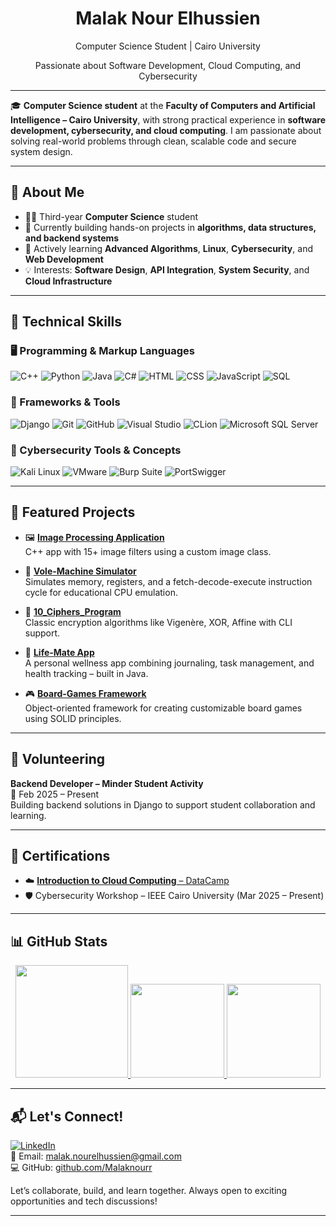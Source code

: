 <h1 align="center">Malak Nour Elhussien</h1>
<p align="center">
  Computer Science Student | Cairo University  
</p>
<p align="center">
  Passionate about Software Development, Cloud Computing, and Cybersecurity
</p>

---

🎓 **Computer Science student** at the **Faculty of Computers and Artificial Intelligence – Cairo University**, with strong practical experience in **software development, cybersecurity, and cloud computing**. I am passionate about solving real-world problems through clean, scalable code and secure system design.

---

## 📌 About Me

- 👩‍💻 Third-year **Computer Science** student 
- 💼 Currently building hands-on projects in **algorithms, data structures, and backend systems**
- 🌱 Actively learning **Advanced Algorithms**, **Linux**, **Cybersecurity**, and **Web Development**
- 💡 Interests: **Software Design**, **API Integration**, **System Security**, and **Cloud Infrastructure**

---

## 🧰 Technical Skills

### 🖥️ Programming & Markup Languages  
![C++](https://img.shields.io/badge/C++-00599C?style=flat&logo=c%2B%2B&logoColor=white)
![Python](https://img.shields.io/badge/Python-3776AB?style=flat&logo=python&logoColor=white)
![Java](https://img.shields.io/badge/Java-007396?style=flat&logo=java&logoColor=white)
![C#](https://img.shields.io/badge/C%23-239120?style=flat&logo=c-sharp&logoColor=white)
![HTML](https://img.shields.io/badge/HTML5-E34F26?style=flat&logo=html5&logoColor=white)
![CSS](https://img.shields.io/badge/CSS3-1572B6?style=flat&logo=css3&logoColor=white)
![JavaScript](https://img.shields.io/badge/JavaScript-F7DF1E?style=flat&logo=javascript&logoColor=black)
![SQL](https://img.shields.io/badge/SQL-4479A1?style=flat&logo=mysql&logoColor=white)

### 🧪 Frameworks & Tools  
![Django](https://img.shields.io/badge/Django-092E20?style=flat&logo=django&logoColor=white)
![Git](https://img.shields.io/badge/Git-F05032?style=flat&logo=git&logoColor=white)
![GitHub](https://img.shields.io/badge/GitHub-181717?style=flat&logo=github&logoColor=white)
![Visual Studio](https://img.shields.io/badge/Visual_Studio-5C2D91?style=flat&logo=visual-studio&logoColor=white)
![CLion](https://img.shields.io/badge/CLion-000000?style=flat&logo=clion&logoColor=white)
![Microsoft SQL Server](https://img.shields.io/badge/Microsoft_SQL_Server-CC2927?style=flat&logo=microsoft-sql-server&logoColor=white)

### 🔐 Cybersecurity Tools & Concepts  
![Kali Linux](https://img.shields.io/badge/Kali_Linux-557C94?style=flat&logo=kalilinux&logoColor=white)
![VMware](https://img.shields.io/badge/VMware-607078?style=flat&logo=vmware&logoColor=white)
![Burp Suite](https://img.shields.io/badge/Burp_Suite-FF6600?style=flat&logo=burpsuite&logoColor=white)
![PortSwigger](https://img.shields.io/badge/PortSwigger-F05A22?style=flat&logo=portswigger&logoColor=white)

---

## 🚀 Featured Projects

- 🖼 **[Image Processing Application](https://github.com/Malaknourr/PhotoEditor_program)**  
  C++ app with 15+ image filters using a custom image class.

- 🧠 **[Vole-Machine Simulator](https://github.com/Malaknourr/VoleMachine_Simulator)**  
  Simulates memory, registers, and a fetch-decode-execute instruction cycle for educational CPU emulation.

- 🔐 **[10_Ciphers_Program](https://github.com/Malaknourr/10_Ciphers_Program)**  
  Classic encryption algorithms like Vigenère, XOR, Affine with CLI support.

- 📱 **[Life-Mate App](https://github.com/Malaknourr/JavaApplication)**  
  A personal wellness app combining journaling, task management, and health tracking – built in Java.

- 🎮 **[Board-Games Framework](https://github.com/Malaknourr/BoardGames)**  
  Object-oriented framework for creating customizable board games using SOLID principles.

---

## 🤝 Volunteering

**Backend Developer – Minder Student Activity**  
📆 Feb 2025 – Present  
Building backend solutions in Django to support student collaboration and learning.

---

## 📜 Certifications

- ☁️ [**Introduction to Cloud Computing** – DataCamp](https://www.datacamp.com/completed/statement-of-accomplishment/course/72c66b2bd32d6b6effb078c061f7bb49fb1e28e6)  
- 🛡️ Cybersecurity Workshop – IEEE Cairo University (Mar 2025 – Present)

---

## 📊 GitHub Stats

<div align="center">

<a href="https://github.com/Malaknourr">
  <img height="180em" src="https://github-readme-stats.vercel.app/api?username=Malaknourr&show_icons=true&theme=tokyonight&hide_border=true" />
</a>

<a href="https://github.com/Malaknourr">
  <img height="150em" src="https://github-profile-trophy.vercel.app/?username=Malaknourr&theme=tokyonight&no-frame=true&column=4" />
</a>

<a href="https://github.com/Malaknourr">
  <img height="150em" src="https://github-readme-stats.vercel.app/api/top-langs/?username=Malaknourr&layout=compact&theme=tokyonight&hide_border=true" />
</a>

</div>

---

## 📬 Let's Connect!

[![LinkedIn](https://img.shields.io/badge/LinkedIn-0A66C2?style=flat&logo=linkedin&logoColor=white)](https://www.linkedin.com/in/malak-nourelhussien)  
📧 Email: [malak.nourelhussien@gmail.com](mailto:malak.nourelhussien@gmail.com)  
💻 GitHub: [github.com/Malaknourr](https://github.com/Malaknourr)

Let’s collaborate, build, and learn together. Always open to exciting opportunities and tech discussions!

---
